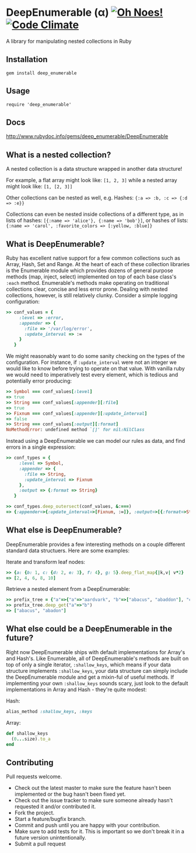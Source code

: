 DeepEnumerable (α) [![Oh Noes!](https://travis-ci.org/dgopstein/deep_enumerable.png?branch=master)](https://travis-ci.org/dgopstein/deep_enumerable) [![Code Climate](https://codeclimate.com/github/dgopstein/deep_enumerable/badges/gpa.svg)](https://codeclimate.com/github/dgopstein/deep_enumerable)
===============

A library for manipulating nested collections in Ruby

## Installation

```gem install deep_enumerable```

## Usage

```require 'deep_enumerable'```

## Docs
http://www.rubydoc.info/gems/deep_enumerable/DeepEnumerable

## What is a nested collection?
A nested collection is a data structure wrapped in another data structure!

For example, a flat array might look like: `[1, 2, 3]` while a nested array might look like: `[1, [2, 3]]`

Other collections can be nested as well, e.g. Hashes: `{:a => :b, :c => {:d => :e}}`

Collections can even be nested inside collections of a different type, as in lists of hashes: `[{:name => 'alice'}, {:name => 'bob'}]`, or hashes of lists: `{:name => 'carol', :favorite_colors => [:yellow, :blue]}`

## What is DeepEnumerable?

Ruby has excellent native support for a few common collections such as Array, Hash, Set and Range. At the heart of each of these collection libraries is the Enumerable module which provides dozens of general purpose methods (map, inject, select) implemented on top of each base class's `:each` method. Enumerable's methods make operating on traditional collections clear, concise and less error prone. Dealing with nested collections, however, is still relatively clunky. Consider a simple logging configuration:

```ruby
>> conf_values = {
     :level => :error,
     :appender => {
       :file => '/var/log/error',
       :update_interval => :∞
     }
   }
```

We might reasonably want to do some sanity checking on the types of the configuration. For instance, if `:update_interval` were not an integer we would like to know before trying to operate on that value. With vanilla ruby we would need to imperatively test every element, which is tedious and potentially error producing:

```ruby
>> Symbol === conf_values[:level]
=> true
>> String === conf_values[:appender][:file]
=> true
>> Fixnum === conf_values[:appender][:update_interval]
=> false
>> String === conf_values[:output][:format]
NoMethodError: undefined method `[]' for nil:NilClass
```

Instead using a DeepEnumerable we can model our rules as data, and find errors in a single expression:

```ruby
>> conf_types = {
     :level => Symbol,
     :appender => {
       :file => String,
       :update_interval => Fixnum
     },
     :output => {:format => String}
   }

>> conf_types.deep_outersect(conf_values, &:===)
=> {:appender=>{:update_interval=>[Fixnum, :∞]}, :output=>[{:format=>String}, nil]}

```

## What else is DeepEnumerable?

DeepEnumerable provides a few interesting methods on a couple different standard data structuers. Here are some examples:

Iterate and transform leaf nodes:
```ruby
>> {a: {b: 1, c: {d: 2, e: 3}, f: 4}, g: 5}.deep_flat_map{|k,v| v*2}
=> [2, 4, 6, 8, 10]
```

Retrieve a nested element from a DeepEnumerable:

```ruby
>> prefix_tree = {"a"=>{"a"=>"aardvark", "b"=>["abacus", "abaddon"], "c"=>"actuary"}}
>> prefix_tree.deep_get("a"=>"b")
=> ["abacus", "abadon"]
```

## What else could be a DeepEnumerable in the future?

Right now DeepEnumerable ships with default implementations for Array's and Hash's. Like Enumerable, all of DeepEnumerable's methods are built on top of only a single iterator, `:shallow_keys`, which means if your data structure implements `:shallow_keys`, your data structure can simply include the DeepEnumerable module and get a mixin-ful of useful methods. If implementing your own `:shallow_keys` sounds scary, just look to the default implementations in Array and Hash - they're quite modest:

Hash:
```ruby
alias_method :shallow_keys, :keys
```

Array:
```ruby
def shallow_keys
  (0...size).to_a
end
```

## Contributing

Pull requests welcome.
 
* Check out the latest master to make sure the feature hasn't been implemented or the bug hasn't been fixed yet.
* Check out the issue tracker to make sure someone already hasn't requested it and/or contributed it.
* Fork the project.
* Start a feature/bugfix branch.
* Commit and push until you are happy with your contribution.
* Make sure to add tests for it. This is important so we don't break it in a future version unintentionally.
* Submit a pull request
